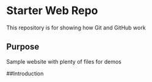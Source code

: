 # Starter Web Repo

This repository is for showing how Git and GitHub work

## Purpose

Sample website with plenty of files for demos


##Introduction